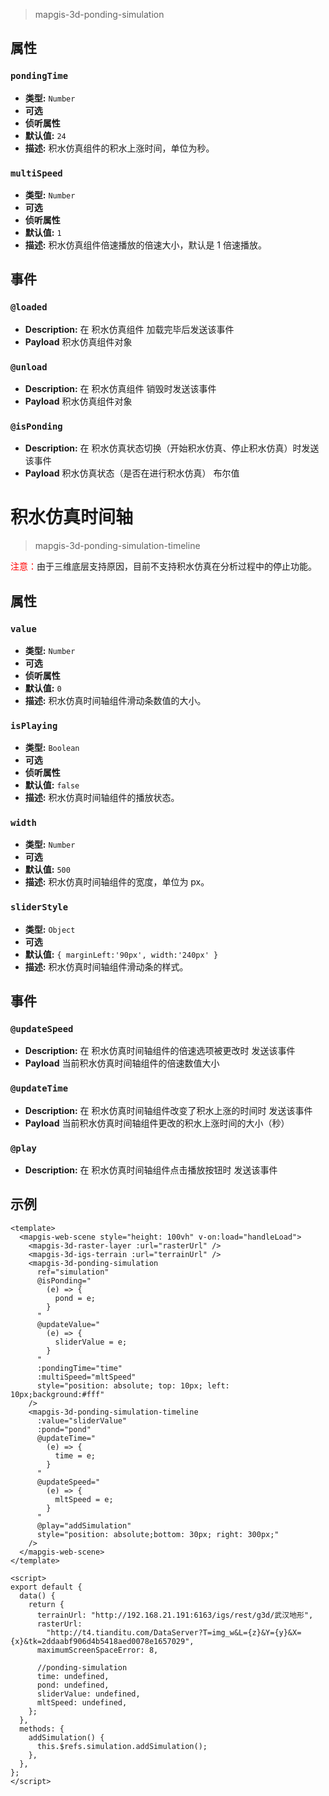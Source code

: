 > mapgis-3d-ponding-simulation

## 属性

### `pondingTime`

- **类型:** `Number`
- **可选**
- **侦听属性**
- **默认值:** `24`
- **描述:** 积水仿真组件的积水上涨时间，单位为秒。

### `multiSpeed`

- **类型:** `Number`
- **可选**
- **侦听属性**
- **默认值:** `1`
- **描述:** 积水仿真组件倍速播放的倍速大小，默认是 1 倍速播放。

## 事件

### `@loaded`

- **Description:** 在 积水仿真组件 加载完毕后发送该事件
- **Payload** 积水仿真组件对象

### `@unload`

- **Description:** 在 积水仿真组件 销毁时发送该事件
- **Payload** 积水仿真组件对象

### `@isPonding`

- **Description:** 在 积水仿真状态切换（开始积水仿真、停止积水仿真）时发送该事件
- **Payload** 积水仿真状态（是否在进行积水仿真） 布尔值

# 积水仿真时间轴

> mapgis-3d-ponding-simulation-timeline

<font style="color:red;fontsize=5px;"> 注意：</font>由于三维底层支持原因，目前不支持积水仿真在分析过程中的停止功能。

## 属性

### `value`

- **类型:** `Number`
- **可选**
- **侦听属性**
- **默认值:** `0`
- **描述:** 积水仿真时间轴组件滑动条数值的大小。

### `isPlaying`

- **类型:** `Boolean`
- **可选**
- **侦听属性**
- **默认值:** `false`
- **描述:** 积水仿真时间轴组件的播放状态。

### `width`

- **类型:** `Number`
- **可选**
- **默认值:** `500`
- **描述:** 积水仿真时间轴组件的宽度，单位为 px。

### `sliderStyle`

- **类型:** `Object`
- **可选**
- **默认值:** `{ marginLeft:'90px', width:'240px' }`
- **描述:** 积水仿真时间轴组件滑动条的样式。

## 事件

### `@updateSpeed`

- **Description:** 在 积水仿真时间轴组件的倍速选项被更改时 发送该事件
- **Payload** 当前积水仿真时间轴组件的倍速数值大小

### `@updateTime`

- **Description:** 在 积水仿真时间轴组件改变了积水上涨的时间时 发送该事件
- **Payload** 当前积水仿真时间轴组件更改的积水上涨时间的大小（秒）

### `@play`

- **Description:** 在 积水仿真时间轴组件点击播放按钮时 发送该事件

## 示例

```vue
<template>
  <mapgis-web-scene style="height: 100vh" v-on:load="handleLoad">
    <mapgis-3d-raster-layer :url="rasterUrl" />
    <mapgis-3d-igs-terrain :url="terrainUrl" />
    <mapgis-3d-ponding-simulation
      ref="simulation"
      @isPonding="
        (e) => {
          pond = e;
        }
      "
      @updateValue="
        (e) => {
          sliderValue = e;
        }
      "
      :pondingTime="time"
      :multiSpeed="mltSpeed"
      style="position: absolute; top: 10px; left: 10px;background:#fff"
    />
    <mapgis-3d-ponding-simulation-timeline
      :value="sliderValue"
      :pond="pond"
      @updateTime="
        (e) => {
          time = e;
        }
      "
      @updateSpeed="
        (e) => {
          mltSpeed = e;
        }
      "
      @play="addSimulation"
      style="position: absolute;bottom: 30px; right: 300px;"
    />
  </mapgis-web-scene>
</template>

<script>
export default {
  data() {
    return {
      terrainUrl: "http://192.168.21.191:6163/igs/rest/g3d/武汉地形",
      rasterUrl:
        "http://t4.tianditu.com/DataServer?T=img_w&L={z}&Y={y}&X={x}&tk=2ddaabf906d4b5418aed0078e1657029",
      maximumScreenSpaceError: 8,

      //ponding-simulation
      time: undefined,
      pond: undefined,
      sliderValue: undefined,
      mltSpeed: undefined,
    };
  },
  methods: {
    addSimulation() {
      this.$refs.simulation.addSimulation();
    },
  },
};
</script>
```
